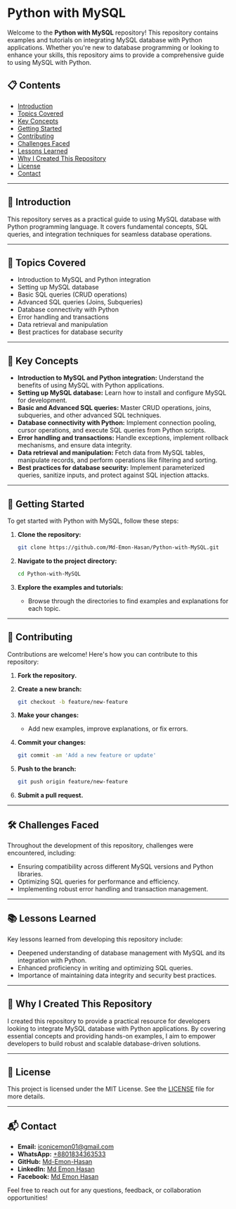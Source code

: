 # Python with MySQL

Welcome to the **Python with MySQL** repository! This repository contains examples and tutorials on integrating MySQL database with Python applications. Whether you're new to database programming or looking to enhance your skills, this repository aims to provide a comprehensive guide to using MySQL with Python.

## 📋 Contents

- [Introduction](#introduction)
- [Topics Covered](#topics-covered)
- [Key Concepts](#key-concepts)
- [Getting Started](#getting-started)
- [Contributing](#contributing)
- [Challenges Faced](#challenges-faced)
- [Lessons Learned](#lessons-learned)
- [Why I Created This Repository](#why-i-created-this-repository)
- [License](#license)
- [Contact](#contact)

---

## 📖 Introduction

This repository serves as a practical guide to using MySQL database with Python programming language. It covers fundamental concepts, SQL queries, and integration techniques for seamless database operations.

---

## 📘 Topics Covered

- Introduction to MySQL and Python integration
- Setting up MySQL database
- Basic SQL queries (CRUD operations)
- Advanced SQL queries (Joins, Subqueries)
- Database connectivity with Python
- Error handling and transactions
- Data retrieval and manipulation
- Best practices for database security

---

## 🔑 Key Concepts

- **Introduction to MySQL and Python integration:** Understand the benefits of using MySQL with Python applications.
- **Setting up MySQL database:** Learn how to install and configure MySQL for development.
- **Basic and Advanced SQL queries:** Master CRUD operations, joins, subqueries, and other advanced SQL techniques.
- **Database connectivity with Python:** Implement connection pooling, cursor operations, and execute SQL queries from Python scripts.
- **Error handling and transactions:** Handle exceptions, implement rollback mechanisms, and ensure data integrity.
- **Data retrieval and manipulation:** Fetch data from MySQL tables, manipulate records, and perform operations like filtering and sorting.
- **Best practices for database security:** Implement parameterized queries, sanitize inputs, and protect against SQL injection attacks.

---

## 🚀 Getting Started

To get started with Python with MySQL, follow these steps:

1. **Clone the repository:**

   ```bash
   git clone https://github.com/Md-Emon-Hasan/Python-with-MySQL.git
   ```

2. **Navigate to the project directory:**

   ```bash
   cd Python-with-MySQL
   ```

3. **Explore the examples and tutorials:**

   - Browse through the directories to find examples and explanations for each topic.

---

## 🤝 Contributing

Contributions are welcome! Here's how you can contribute to this repository:

1. **Fork the repository.**
2. **Create a new branch:**

   ```bash
   git checkout -b feature/new-feature
   ```

3. **Make your changes:**

   - Add new examples, improve explanations, or fix errors.

4. **Commit your changes:**

   ```bash
   git commit -am 'Add a new feature or update'
   ```

5. **Push to the branch:**

   ```bash
   git push origin feature/new-feature
   ```

6. **Submit a pull request.**

---

## 🛠️ Challenges Faced

Throughout the development of this repository, challenges were encountered, including:

- Ensuring compatibility across different MySQL versions and Python libraries.
- Optimizing SQL queries for performance and efficiency.
- Implementing robust error handling and transaction management.

---

## 📚 Lessons Learned

Key lessons learned from developing this repository include:

- Deepened understanding of database management with MySQL and its integration with Python.
- Enhanced proficiency in writing and optimizing SQL queries.
- Importance of maintaining data integrity and security best practices.

---

## 🌟 Why I Created This Repository

I created this repository to provide a practical resource for developers looking to integrate MySQL database with Python applications. By covering essential concepts and providing hands-on examples, I aim to empower developers to build robust and scalable database-driven solutions.

---

## 📜 License

This project is licensed under the MIT License. See the [LICENSE](LICENSE) file for more details.

---

## 📬 Contact

- **Email:** [iconicemon01@gmail.com](mailto:iconicemon01@gmail.com)
- **WhatsApp:** [+8801834363533](https://wa.me/8801834363533)
- **GitHub:** [Md-Emon-Hasan](https://github.com/Md-Emon-Hasan)
- **LinkedIn:** [Md Emon Hasan](https://www.linkedin.com/in/md-emon-hasan)
- **Facebook:** [Md Emon Hasan](https://www.facebook.com/mdemon.hasan2001/)

Feel free to reach out for any questions, feedback, or collaboration opportunities!
